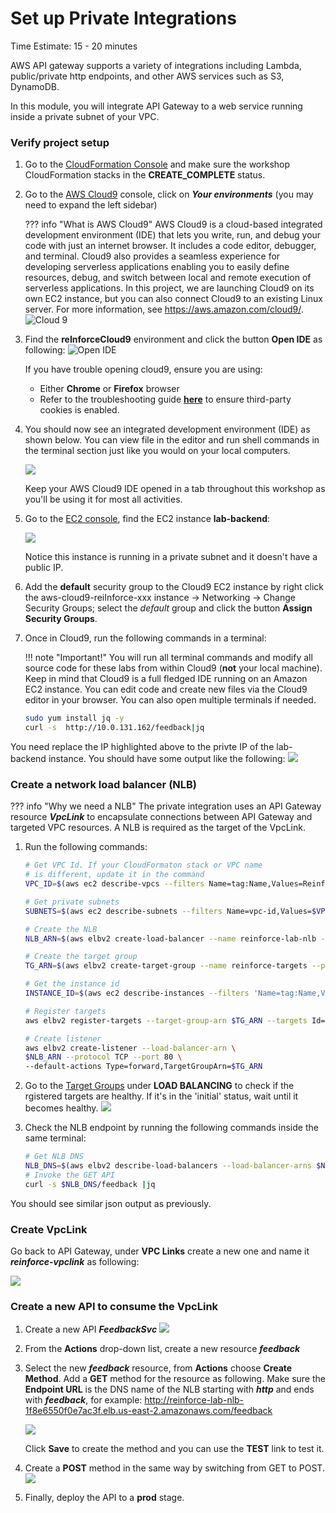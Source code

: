 # Set up Private Integrations
Time Estimate: 15 - 20 minutes

AWS API gateway supports a variety of integrations including Lambda, public/private http endpoints, and other AWS services such as S3, DynamoDB.

In this module, you will integrate API Gateway to a web service running inside a private subnet of your VPC.

### Verify project setup

1. Go to the [CloudFormation Console](https://console.aws.amazon.com/cloudformation) and make sure the workshop CloudFormation stacks in the __CREATE_COMPLETE__ status.

2. Go to the [AWS Cloud9](https://console.aws.amazon.com/cloud9) console, click on ***Your environments*** (you may need to expand the left sidebar)

    ??? info "What is AWS Cloud9"
        AWS Cloud9 is a cloud-based integrated development environment (IDE) that lets you write, run, and debug your code with just an internet browser. It includes a code editor, debugger, and terminal. Cloud9 also provides a seamless experience for developing serverless applications enabling you to easily define resources, debug, and switch between local and remote execution of serverless applications. In this project, we are launching Cloud9 on its own EC2 instance, but you can also connect Cloud9 to an existing Linux server. For more information, see https://aws.amazon.com/cloud9/.
    ![Cloud 9](../images/0B-cloud9-environments.png)

3. Find the __reInforceCloud9__ environment and click the button __Open IDE__ as following:
    ![Open IDE](../screenshots/c9-1.png)

    If you have trouble opening cloud9, ensure you are using:
	
	* Either  **Chrome** or **Firefox** browser 
	* Refer to the troubleshooting guide [**here**](https://docs.aws.amazon.com/cloud9/latest/user-guide/troubleshooting.html#troubleshooting-env-loading) to ensure third-party cookies is enabled.

4. You should now see an integrated development environment (IDE)  as shown below. You can view file in the editor and run shell commands in the terminal section just like you would on your local computers.

	![](../images/0B-cloud9-start.png)

	Keep your AWS Cloud9 IDE opened in a tab throughout this workshop as you'll be using it for most all activities.

5. Go to the [EC2 console](https://console.aws.amazon.com/ec2/v2/home), find the EC2 instance __lab-backend__:

    ![](../screenshots/lab-backend1.png)

    Notice this instance is running in a private subnet and it doesn't have a public IP.

6. Add the __default__ security group to the Cloud9 EC2 instance by right click the aws-cloud9-reiInforce-xxx instance -> Networking -> Change Security Groups; select the _default_ group and click the button __Assign Security Groups__.

7. Once in Cloud9, run the following commands in a terminal:
    
    !!! note "Important!"
        You will run all terminal commands and modify all source code for these labs from within Cloud9 (**not** your local machine). Keep in mind that Cloud9 is a full fledged IDE running on an Amazon EC2 instance. You can edit code and create new files via the Cloud9 editor in your browser. You can also open multiple terminals if needed.

    ``` bash hl_lines="2"
    sudo yum install jq -y
    curl -s  http://10.0.131.162/feedback|jq
    ```
You need replace the IP highlighted above to the privte IP of the lab-backend instance. You should have some output like the following:
    ![](../screenshots/lab-backend2.png)


### Create a network load balancer (NLB)

??? info "Why we need a NLB"
    The private integration uses an API Gateway resource ___VpcLink___ to encapsulate connections between API Gateway and targeted VPC resources. A NLB is required as the target of the VpcLink.

1. Run the following commands:

    ``` bash
    # Get VPC Id. If your CloudFormaton stack or VPC name
    # is different, update it in the command
    VPC_ID=$(aws ec2 describe-vpcs --filters Name=tag:Name,Values=ReinforceStack/reInforceWorkshopVpc|jq '.Vpcs[] |  .VpcId' -r)
    
    # Get private subnets
    SUBNETS=$(aws ec2 describe-subnets --filters Name=vpc-id,Values=$VPC_ID Name=tag:aws-cdk:subnet-type,Values=Private|jq '.Subnets[]|.SubnetId' -r|paste -sd' ' -)
    
    # Create the NLB
    NLB_ARN=$(aws elbv2 create-load-balancer --name reinforce-lab-nlb --type network --scheme internal --subnets $SUBNETS |jq '.LoadBalancers[]|.LoadBalancerArn' -r)
    
    # Create the target group
    TG_ARN=$(aws elbv2 create-target-group --name reinforce-targets --protocol TCP --port 80 --vpc-id $VPC_ID|jq '.TargetGroups[]|.TargetGroupArn' -r)
    
    # Get the instance id
    INSTANCE_ID=$(aws ec2 describe-instances --filters 'Name=tag:Name,Values=lab-backend*' --output text --query 'Reservations[*].Instances[*].InstanceId')
    
    # Register targets
    aws elbv2 register-targets --target-group-arn $TG_ARN --targets Id=$INSTANCE_ID

    # Create listener
    aws elbv2 create-listener --load-balancer-arn \
    $NLB_ARN --protocol TCP --port 80 \
    --default-actions Type=forward,TargetGroupArn=$TG_ARN

    ```
2. Go to the [Target Groups](https://console.aws.amazon.com/ec2/v2/home) under __LOAD BALANCING__ to check if the rgistered targets are healthy. If it's in the 'initial' status, wait until it becomes healthy.
    ![](../screenshots/lab-backend3.png)

3. Check the NLB endpoint by running the following commands inside the same terminal:
    ``` bash
    # Get NLB DNS
    NLB_DNS=$(aws elbv2 describe-load-balancers --load-balancer-arns $NLB_ARN|jq '.LoadBalancers[]|.DNSName' -r)
    # Invoke the GET API
    curl -s $NLB_DNS/feedback |jq
    ```

You should see similar json output as previously.

### Create VpcLink

Go back to API Gateway, under __VPC Links__ create a new one and name it ___reinforce-vpclink___ as following:

![](../screenshots/vpc-link1.png)

### Create a new API to consume the VpcLink

1. Create a new API ___FeedbackSvc___
    ![](../screenshots/lab-backend4.png)

2. From the __Actions__ drop-down list, create a new resource ___feedback___

3. Select the new ___feedback___ resource, from __Actions__ choose __Create Method__. Add a __GET__ method for the resource as following. Make sure the __Endpoint URL__ is the DNS name of the NLB starting with ___http___ and ends with ___feedback___, for example:
http://reinforce-lab-nlb-1f8e6550f0e7ac3f.elb.us-east-2.amazonaws.com/feedback

    ![](../screenshots/lab-backend5.png)

    Click __Save__ to create the method and you can use the __TEST__ link to test it.

4. Create a __POST__ method in the same way by switching from GET to POST.
    ![](../screenshots/lab-backend6.png)

5. Finally, deploy the API to a __prod__ stage.